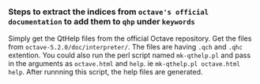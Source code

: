 ### Steps to extract the indices from `octave's official documentation` to add them to `qhp` under `keywords`
Simply get the QtHelp files from the official Octave repository. Get the files from `octave-5.2.0/doc/interpreter/`. The files are having `.qch` and `.qhc` extention. You could also run the perl script named `mk-qthelp.pl` and pass in the arguments as `octave.html` and `help`. ie `mk-qthelp.pl octave.html help`. After runnning this script, the help files are generated.
